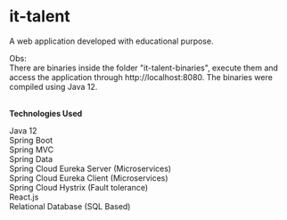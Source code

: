 # it-talent

A web application developed with educational purpose.
<br/>

Obs:
<br/>
There are binaries inside the folder "it-talent-binaries", execute them and access the application through http://<a/>localhost:8080. The binaries were compiled using Java 12.
<br/><br/>

**Technologies Used**

Java 12 <br/>
Spring Boot <br/>
Spring MVC <br/>
Spring Data <br/>
Spring Cloud Eureka Server (Microservices)<br/>
Spring Cloud Eureka Client (Microservices)<br/>
Spring Cloud Hystrix (Fault tolerance)<br/>
React.js <br/>
Relational Database (SQL Based) <br/>
